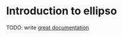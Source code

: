 # Introduction to ellipso

TODO: write [great documentation](http://jacobian.org/writing/great-documentation/what-to-write/)
